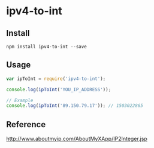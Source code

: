 # ipv4-to-int

## Install

```npm install ipv4-to-int --save```

## Usage

```javascript
var ipToInt = require('ipv4-to-int');

console.log(ipToInt('YOU_IP_ADDRESS'));

// Example
console.log(ipToInt('89.150.79.17')); // 1503022865
```

## Reference

http://www.aboutmyip.com/AboutMyXApp/IP2Integer.jsp
